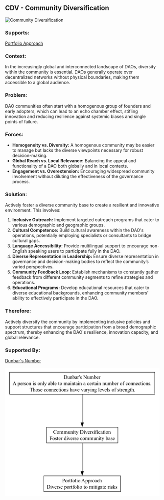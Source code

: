 ## CDV - Community Diversification

![Community Diversification](./output/illustration/community_diversification_illustration_v3.png)

### Supports:
[Portfolio Approach](./portfolio_approach.html)

### Context:
In the increasingly global and interconnected landscape of DAOs, diversity within the community is essential. DAOs generally operate over decentralized networks without physical boundaries, making them accessible to a global audience.

### Problem:
DAO communities often start with a homogenous group of founders and early adopters, which can lead to an echo chamber effect, stifling innovation and reducing resilience against systemic biases and single points of failure.

### Forces:
- **Homogeneity vs. Diversity:** A homogenous community may be easier to manage but lacks the diverse viewpoints necessary for robust decision-making.
- **Global Reach vs. Local Relevance:** Balancing the appeal and functionality of a DAO both globally and in local contexts.
- **Engagement vs. Overextension:** Encouraging widespread community involvement without diluting the effectiveness of the governance process.

### Solution:
Actively foster a diverse community base to create a resilient and innovative environment. This involves:
1. **Inclusive Outreach:** Implement targeted outreach programs that cater to various demographic and geographic groups.
2. **Cultural Competence:** Build cultural awareness within the DAO's operations, potentially employing specialists or consultants to bridge cultural gaps.
3. **Language Accessibility:** Provide multilingual support to encourage non-English speaking users to participate fully in the DAO.
4. **Diverse Representation in Leadership:** Ensure diverse representation in governance and decision-making bodies to reflect the community’s varied perspectives.
5. **Community Feedback Loop:** Establish mechanisms to constantly gather feedback from different community segments to refine strategies and operations.
6. **Educational Programs:** Develop educational resources that cater to diverse educational backgrounds, enhancing community members' ability to effectively participate in the DAO.

### Therefore:
Actively diversify the community by implementing inclusive policies and support structures that encourage participation from a broad demographic spectrum, thereby enhancing the DAO's resilience, innovation capacity, and global relevance.

### Supported By:
[Dunbar's Number](./dunbars_number.html)

![Community Diversification](./output/community_diversification_specific_graph_v3.png)